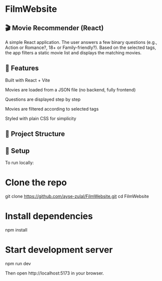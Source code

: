 # FilmWebsite
## 🎬 Movie Recommender (React)

A simple React application.
The user answers a few binary questions (e.g., Action or Romance?, 18+ or Family-friendly?).
Based on the selected tags, the app filters a static movie list and displays the matching movies.

## 🚀 Features

Built with React + Vite

Movies are loaded from a JSON file (no backend, fully frontend)

Questions are displayed step by step

Movies are filtered according to selected tags

Styled with plain CSS for simplicity

## 📂 Project Structure


## 🔧 Setup

To run locally:

# Clone the repo
git clone https://github.com/ayse-zulal/FilmWebsite.git
cd FilmWebsite

# Install dependencies
npm install

# Start development server
npm run dev


Then open http://localhost:5173 in your browser.

